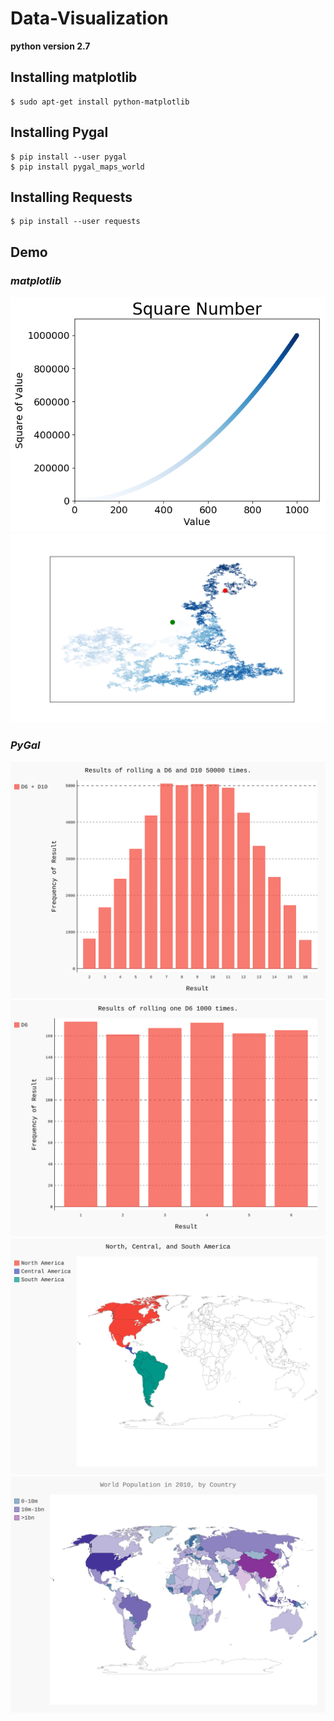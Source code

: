 # Data-Visualization

**python version 2.7**
## Installing matplotlib
```
$ sudo apt-get install python-matplotlib
```
## Installing Pygal
```
$ pip install --user pygal
$ pip install pygal_maps_world
```
## Installing Requests
```
$ pip install --user requests
```
## Demo
### _matplotlib_
![squares_plot](https://github.com/tngo0508/Data-Visualization/blob/master/images/squares_plot.png)
![random_walk](https://github.com/tngo0508/Data-Visualization/blob/master/images/Figure_1.png)

### _PyGal_
![dice_visual](https://github.com/tngo0508/Data-Visualization/blob/master/images/dice_visual.svg)
![die_visual](https://github.com/tngo0508/Data-Visualization/blob/master/images/die_visual.svg)
![na_pop](https://github.com/tngo0508/Data-Visualization/blob/master/images/americas.svg)
![world_pop](https://github.com/tngo0508/Data-Visualization/blob/master/images/world_population.svg)
